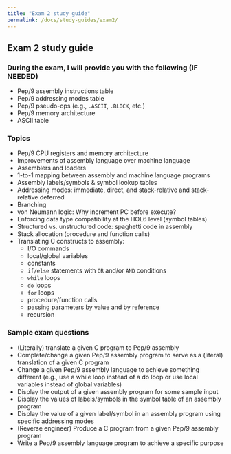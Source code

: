 ```yaml
---
title: "Exam 2 study guide"
permalink: /docs/study-guides/exam2/
---
```


## Exam 2 study guide

### During the exam, I will provide you with the following (IF NEEDED)
* Pep/9 assembly instructions table
* Pep/9 addressing modes table
* Pep/9 pseudo-ops (e.g., ```.ASCII```, ```.BLOCK```, etc.)
* Pep/9 memory architecture
* ASCII table
   
### Topics
* Pep/9 CPU registers and memory architecture
* Improvements of assembly language over machine language
* Assemblers and loaders
* 1-to-1 mapping between assembly and machine language programs
* Assembly labels/symbols & symbol lookup tables
* Addressing modes: immediate, direct, and stack-relative and stack-relative deferred
* Branching
* von Neumann logic: Why increment PC before execute?
* Enforcing data type compatibility at the HOL6 level (symbol tables)
* Structured vs. unstructured code: spaghetti code in assembly
* Stack allocation (procedure and function calls)
* Translating C constructs to assembly:
  * I/O commands
  * local/global variables
  * constants
  * ```if/else``` statements with ```OR``` and/or ```AND``` conditions
  * ```while``` loops
  * ```do``` loops
  * ```for``` loops
  * procedure/function calls
  * passing parameters by value and by reference
  * recursion
      
### Sample exam questions
* (Literally) translate a given C program to Pep/9 assembly
* Complete/change a given Pep/9 assembly program to serve as a (literal) translation of a given C program
* Change a given Pep/9 assembly language to achieve something different (e.g., use a while loop instead of a do loop or use local variables instead of global variables)
* Display the output of a given assembly program for some sample input
* Display the values of labels/symbols in the symbol table of an assembly program
* Display the value of a given label/symbol in an assembly program using specific addressing modes
* (Reverse engineer) Produce a C program from a given Pep/9 assembly program
* Write a Pep/9 assembly language program to achieve a specific purpose
